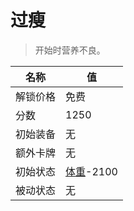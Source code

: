 # 过瘦  
> 开始时营养不良。  
  
名称  |  值  
----  |  ----  
解锁价格  |  免费  
分数  |  1250  
初始装备  |  无  
额外卡牌  |  无  
初始状态  |  [体重](Weight.md)-2100  
被动状态  |  无  
